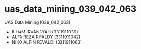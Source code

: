 # uas_data_mining_039_042_063
UAS Data Mining (039_042_063)
- ILHAM IRVANSYAH     (3311911039)
- ALFA REZA RIFALDY   (3311911042)
- NIKO ALFIN REVALDI  (3311911063)
